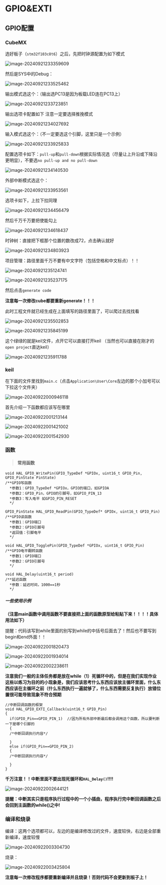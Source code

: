 # GPIO&EXTI

## GPIO配置

### CubeMX

选好板子（`stm32f103c8t6`）之后，先把时钟源配置为如下模式

![image-20240921233359609](C:\Users\zyt\AppData\Roaming\Typora\typora-user-images\image-20240921233359609.png)

然后是SYS中的Debug：

![image-20240921233525462](C:\Users\zyt\AppData\Roaming\Typora\typora-user-images\image-20240921233525462.png)











输出模式选这个：（输出选PC13是因为板载LED连在PC13上）

![image-20240921233723851](C:\Users\zyt\AppData\Roaming\Typora\typora-user-images\image-20240921233723851.png)

输出选项卡配置如下  注意一定要选择推挽模式

![image-20240921234027692](C:\Users\zyt\AppData\Roaming\Typora\typora-user-images\image-20240921234027692.png)











输入模式选这个：（不一定要选这个引脚，这里只是一个示例）

![image-20240921233925833](C:\Users\zyt\AppData\Roaming\Typora\typora-user-images\image-20240921233925833.png)

配置选项卡如下：`pull-up`和`pull-down`根据实际情况选（尽量让上升沿或下降沿更明显），不要选`no pull-up and no pull-down`

![image-20240921234140530](C:\Users\zyt\AppData\Roaming\Typora\typora-user-images\image-20240921234140530.png)





外部中断模式选这个：

![image-20240921233953561](C:\Users\zyt\AppData\Roaming\Typora\typora-user-images\image-20240921233953561.png)

选项卡如下，上拉下拉同理

![image-20240921234456479](C:\Users\zyt\AppData\Roaming\Typora\typora-user-images\image-20240921234456479.png)





然后千万千万要把使能勾上

![image-20240921234618437](C:\Users\zyt\AppData\Roaming\Typora\typora-user-images\image-20240921234618437.png)





时钟树：直接把下框那个位置的数改成72，点击确认就好

![image-20240921234803923](C:\Users\zyt\AppData\Roaming\Typora\typora-user-images\image-20240921234803923.png)















项目管理：路径里面千万不要有中文字符（包括空格和中文标点）！！

![image-20240921235124741](C:\Users\zyt\AppData\Roaming\Typora\typora-user-images\image-20240921235124741.png)

![image-20240921235237175](C:\Users\zyt\AppData\Roaming\Typora\typora-user-images\image-20240921235237175.png)

然后点击`generate code`

**注意每一次修改cube都要重新generate！！！**

此时工程文件就已经生成在上面填写的路径里面了，可以爬过去找找看

![image-20240921235502853](C:\Users\zyt\AppData\Roaming\Typora\typora-user-images\image-20240921235502853.png)

![image-20240921235845199](C:\Users\zyt\AppData\Roaming\Typora\typora-user-images\image-20240921235845199.png)

这个绿绿的就是keil文件，点开它可以直接打开keil  （当然也可以直接在刚才的`open project`直达keil）

![image-20240921235911788](C:\Users\zyt\AppData\Roaming\Typora\typora-user-images\image-20240921235911788.png)

### keil

在下面的文件里找到`main.c`（点击`Application\User\Core`左边的那个小加号可以下拉这个文件夹）

![image-20240922000946118](C:\Users\zyt\AppData\Roaming\Typora\typora-user-images\image-20240922000946118.png)

首先介绍一下函数都应该写在哪里

![image-20240922001213144](C:\Users\zyt\AppData\Roaming\Typora\typora-user-images\image-20240922001213144.png)

![image-20240922001421002](C:\Users\zyt\AppData\Roaming\Typora\typora-user-images\image-20240922001421002.png)

![image-20240922001542930](C:\Users\zyt\AppData\Roaming\Typora\typora-user-images\image-20240922001542930.png)

### 函数

> #### 常用函数

```
void HAL_GPIO_WritePin(GPIO_TypeDef *GPIOx, uint16_t GPIO_Pin, GPIO_PinState PinState)
/**GPIO写函数
  *参数1：GPIO_TypeDef *GPIOx，GPIO的端口，如GPIOA
  *参数2：GPIO_Pin，GPIO的引脚号，如GPIO_PIN_13
  *参数3：写入电平 如GPIO_PIN_RESET
  */
```

```
GPIO_PinState HAL_GPIO_ReadPin(GPIO_TypeDef* GPIOx, uint16_t GPIO_Pin)
/**GPIO读函数
  *参数1：GPIO端口
  *参数2：GPIO引脚号
  *返回值：引脚电平
  */
```

```
void HAL_GPIO_TogglePin(GPIO_TypeDef *GPIOx, uint16_t GPIO_Pin)
/**GPIO电平翻转函数
  *参数1：GPIO端口
  *参数2：GPIO引脚号
  */
```

```
void HAL_Delay(uint16_t period)
/**延迟函数
  *参数：延迟时间，1000==1秒
  */
```



##### 一些使用示例

**（注意main函数中调用函数不要直接把上面的函数原型给粘贴下来！！！！具体用法如下）**

提醒：代码该写到while里面的别写到while的中括号后面去了！然后也不要写到begin和end外面！！

![image-20240922001820473](C:\Users\zyt\AppData\Roaming\Typora\typora-user-images\image-20240922001820473.png)

![image-20240922001934014](C:\Users\zyt\AppData\Roaming\Typora\typora-user-images\image-20240922001934014.png)

![image-20240922002238611](C:\Users\zyt\AppData\Roaming\Typora\typora-user-images\image-20240922002238611.png)

**注意我们一般的主体任务都是放在while（1）死循环中的，但是在我们实现作业这些以练习为目的的小现象是，我们应该思考什么东西应该放主循环里面，什么东西应该在主循环之前（什么东西执行一遍就够了，什么东西需要反复执行）放错位置很可能导致现象不符合预期**

```
//中断回调函数的框架
void HAL_GPIO_EXTI_Callback(uint16_t GPIO_Pin)
{
  if(GPIO_Pin==GPIO_PIN_1)	//因为所有外部中断最后都会调用这个函数，所以要判断一下是哪个引脚的
  {
  /*中断回调执行内容*/
  
  }
  else if(GPIO_Pin==GPIO_PIN_2)
  {
  /*中断回调执行内容*/
   
  }
}
```

**千万注意！！中断里面不要出现死循环和`HAL_Delay()`!!!!**

![image-20240922002644121](C:\Users\zyt\AppData\Roaming\Typora\typora-user-images\image-20240922002644121.png)

**提醒：中断其实只是程序执行过程中的一个小插曲，程序执行完中断回调函数之后会回到主函数的while()之中!**

### 编译和烧录

编译：这两个选项都可以，左边的是编译修改过的文件，速度较快，右边是全部重新编译，速度较慢

![image-20240922003304730](C:\Users\zyt\AppData\Roaming\Typora\typora-user-images\image-20240922003304730.png)

烧录：

![image-20240922003425804](C:\Users\zyt\AppData\Roaming\Typora\typora-user-images\image-20240922003425804.png)

**注意每一次修改程序都要重新编译并且烧录！否则代码不会更新到板子上！**

